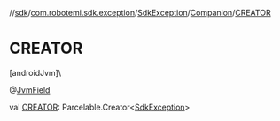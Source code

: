 //[sdk](../../../../index.md)/[com.robotemi.sdk.exception](../../index.md)/[SdkException](../index.md)/[Companion](index.md)/[CREATOR](-c-r-e-a-t-o-r.md)

# CREATOR

[androidJvm]\

@[JvmField](https://kotlinlang.org/api/latest/jvm/stdlib/kotlin.jvm/-jvm-field/index.html)

val [CREATOR](-c-r-e-a-t-o-r.md): Parcelable.Creator&lt;[SdkException](../index.md)&gt;
